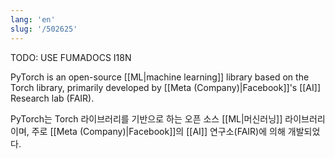```yaml
---
lang: 'en'
slug: '/502625'
---
```



TODO: USE FUMADOCS I18N

<div lang='en-US'>

PyTorch is an open-source [[ML|machine learning]] library based on the Torch library, primarily developed by [[Meta (Company)|Facebook]]'s [[AI]] Research lab (FAIR).

</div>


<div lang='ko-KR'>

PyTorch는 Torch 라이브러리를 기반으로 하는 오픈 소스 [[ML|머신러닝]] 라이브러리이며, 주로 [[Meta (Company)|Facebook]]의 [[AI]] 연구소(FAIR)에 의해 개발되었다.

</div>

